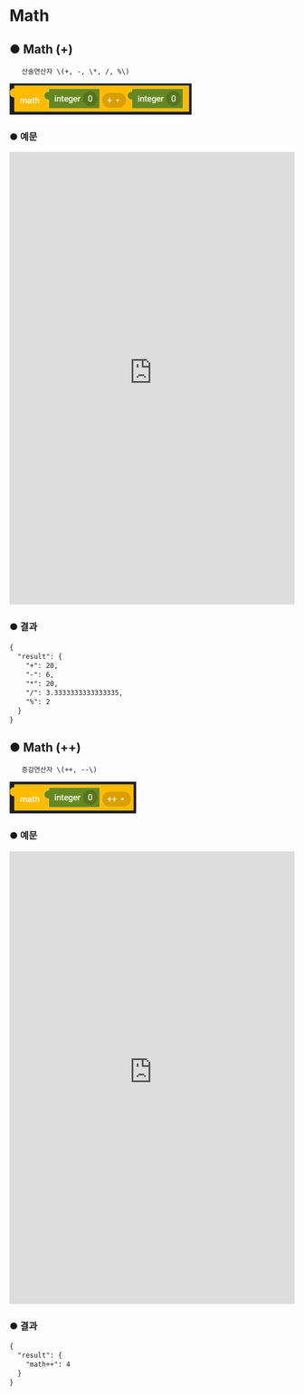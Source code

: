 # Math

## ● Math \(+\)

       산술연산자 \(+, -, \*, /, %\)

![](../../img/assets/image%20%28104%29.png)

### ● 예문

<iframe
    src="https://d1sxhpvag16wqc.cloudfront.net/v3.1.0/util/math_1"
    name="프레임 이름"
    width="100%"
    height="800px"
    allow=""
    style="border:0 none"
    sandbox="allow-scripts allow-same-origin">
  iframe를 지원하지 않는 브라우저인 경우 대체정보를 제공 
  ![](../../img/assets/image%20%28364%29.png)

![](../../img/assets/image%20%28339%29.png)

![](../../img/assets/image%20%28327%29.png)

</iframe>

### ● 결과

```text
{
  "result": {
    "+": 20,
    "-": 6,
    "*": 20,
    "/": 3.3333333333333335,
    "%": 2
  }
}
```

## ● Math \(++\)

       증감연산자 \(++, --\)

![](../../img/assets/image%20%28115%29.png)

### ● 예문

<iframe
    src="https://d1sxhpvag16wqc.cloudfront.net/v3.1.0/util/math_2"
    name="프레임 이름"
    width="100%"
    height="800px"
    allow=""
    style="border:0 none"
    sandbox="allow-scripts allow-same-origin">
  iframe를 지원하지 않는 브라우저인 경우 대체정보를 제공 
  ![](../../img/assets/image%20%28340%29.png)

![](../../img/assets/image%20%28330%29.png)

</iframe>

### ● 결과

```text
{
  "result": {
    "math++": 4
  }
}
```
